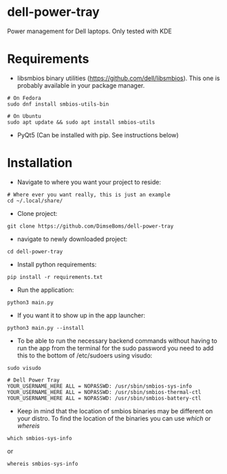 # dell-power-tray
Power management for Dell laptops. Only tested with KDE
# Requirements
* libsmbios binary utilities (https://github.com/dell/libsmbios). This one is probably available in your package manager.
```
# On Fedora
sudo dnf install smbios-utils-bin
```
```
# On Ubuntu
sudo apt update && sudo apt install smbios-utils
```
* PyQt5 (Can be installed with pip. See instructions below)
# Installation
* Navigate to where you want your project to reside:
```
# Where ever you want really, this is just an example
cd ~/.local/share/
```
* Clone project:
```
git clone https://github.com/DimseBoms/dell-power-tray
```
* navigate to newly downloaded project:
```
cd dell-power-tray
```
* Install python requirements:
```
pip install -r requirements.txt
```
* Run the application:
```
python3 main.py
```
* If you want it to show up in the app launcher:
```
python3 main.py --install
```
* To be able to run the necessary backend commands without having to run the app from the terminal for the sudo password you need to add this to the bottom of /etc/sudoers using visudo:
```
sudo visudo
```
```
# Dell Power Tray
YOUR_USERNAME_HERE ALL = NOPASSWD: /usr/sbin/smbios-sys-info
YOUR_USERNAME_HERE ALL = NOPASSWD: /usr/sbin/smbios-thermal-ctl
YOUR_USERNAME_HERE ALL = NOPASSWD: /usr/sbin/smbios-battery-ctl
```
* Keep in mind that the location of smbios binaries may be different on your distro. To find the location of the binaries you can use *which* or *whereis*
```
which smbios-sys-info
```
or
```
whereis smbios-sys-info
```
